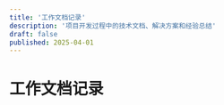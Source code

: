 ```yaml
---
title: '工作文档记录'
description: '项目开发过程中的技术文档、解决方案和经验总结'
draft: false
published: 2025-04-01
---
```


# 工作文档记录
